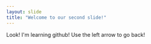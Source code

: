 ```yaml
---
layout: slide
title: "Welcome to our second slide!"
---
```

Look! I'm learning github!
Use the left arrow to go back!